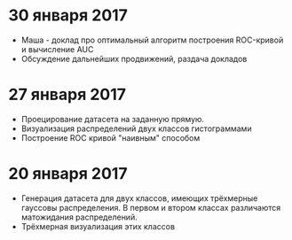 # 30 января 2017
* Маша - доклад про оптимальный алгоритм построения ROC-кривой
и вычисление AUC
* Обсуждение дальнейших продвижений, раздача докладов

# 27 января 2017
* Проецирование датасета на заданную прямую.
* Визуализация распределений двух классов гистограммами
* Построение ROC кривой "наивным" способом

# 20 января 2017
* Генерация датасета для двух классов, имеющих трёхмерные гауссовы распределения.
В первом и втором классах различаются матожидания распределений.
* Трёхмерная визуализация этих классов
